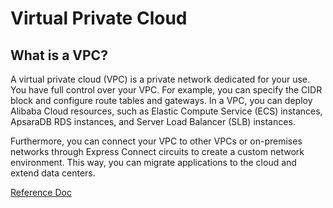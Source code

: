 # Virtual Private Cloud
## What is a VPC?
A virtual private cloud (VPC) is a private network dedicated for your use. You have full control over your VPC. For example, you can specify the CIDR block and configure route tables and gateways. In a VPC, you can deploy Alibaba Cloud resources, such as Elastic Compute Service (ECS) instances, ApsaraDB RDS instances, and Server Load Balancer (SLB) instances.

Furthermore, you can connect your VPC to other VPCs or on-premises networks through Express Connect circuits to create a custom network environment. This way, you can migrate applications to the cloud and extend data centers.

[Reference Doc](https://www.alibabacloud.com/help/en/virtual-private-cloud)